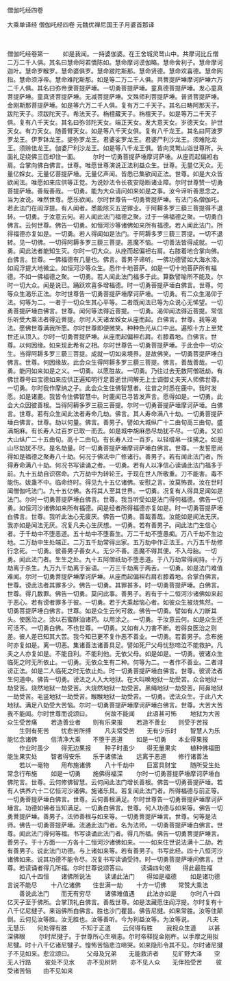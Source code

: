 <!-- { "loadSidebar": true } -->
僧伽吒经四卷


大乘单译经
僧伽吒经四卷
元魏优禅尼国王子月婆首那译


　　

僧伽吒经卷第一
　　如是我闻。一持婆伽婆。在王舍城灵鹫山中。共摩诃比丘僧二万二千人俱。其名曰慧命阿若憍陈如。慧命摩诃谟伽略。慧命舍利子。慧命摩诃迦叶。慧命罗睺罗。慧命婆俱罗。慧命跛陀斯那。慧命贤德。慧命欢喜德。慧命网指。慧命须浮帝。慧命难陀斯那。如是等二万二千人俱。共菩提萨埵摩诃萨埵六万二千人俱。其名曰弥帝隶菩提萨埵。一切勇菩提萨埵。童真德菩提萨埵。发心童真菩提萨埵。童真贤菩提萨埵。无减菩提萨埵。文殊师利菩提萨埵。普贤菩提萨埵。金刚斯那菩提萨埵。如是等六万二千人俱。复有万二千天子。其名曰畴阿那天子。跋陀天子。须跋陀天子。希法天子。栴檀藏天子。栴檀天子。如是等万二千天子俱。复有八千天女。其名曰弥邻陀天女。端正天女。发大意天女。岁德天女。护世天女。有力天女。随善臂天女。如是等八千天女俱。复有八千龙王。其名曰阿波罗罗龙王。伊罗钵龙王。提弥罗龙王。君婆娑罗龙王。君婆尸利沙龙王。须难陀龙王。须赊佉龙王。伽婆尸利沙龙王。如是等八千龙王俱。皆向灵鹫山诣世尊所。头面礼足绕佛三匝却住一面。
　　尔时一切勇菩提萨埵摩诃萨埵。从座而起偏袒右肩。合掌向佛白佛言。世尊。唯愿世尊演说正法利益众生。世尊。无量亿天众。无量亿婇女。无量亿菩提萨埵。无量亿声闻。皆悉已集欲闻正法。世尊。如是大众皆欲闻法。唯愿如来应供等正觉。为说妙法令长夜安隐断诸业障。尔时世尊赞一切勇菩提萨埵。善哉善哉。一切勇。能为大众请问如来如是之事。汝今谛听善思念之。当为汝说。唯然世尊。愿乐欲闻。尔时世尊告一切勇菩提萨埵。有法门名僧伽吒。若此法门在阎浮提。有人闻者。悉能除灭五逆罪业。于阿耨多罗三藐三菩提得不退转。一切勇。于汝意云何。若人闻此法门福德之聚。过于一佛福德之聚。一切勇白佛言。云何世尊。佛告一切勇。如恒河沙等诸佛如来所有福德。若人闻此法门。所得福德亦复如是。一切勇。若人得闻如是法门。于阿耨多罗三藐三菩提。一切不退转。见一切佛。一切得阿耨多罗三藐三菩提。恶魔不恼。一切善法皆得成就。一切勇。闻此法者能知生灭。尔时一切大众。从座而起偏袒右肩。右膝着地合掌向佛。白佛言。世尊。一佛福德有几量也。佛言。善男子谛听。一佛功德譬如大海水渧。如阎浮提大地微尘。如恒河沙等众生。悉作十地菩萨。如是一切十地菩萨所有福德。不如一佛福德之聚。一切勇。若人闻此法门福多于此。算数譬喻所不能及。尔时一切大众。闻是说已。踊跃欢喜多增福德。时一切勇菩提萨埵白佛言。世尊。何等众生渴乐正法。尔时世尊告一切勇菩提萨埵摩诃萨埵。一切勇。有二众生渴仰于法。何等为二。一者于一切众生其心平等。二者既闻法已等为众说心无悕望。一切勇菩提萨埵白佛言。世尊。闻何等法得近菩提。一切勇。渴仰闻法得近菩提。常信乐听受大乘法者得近菩提。尔时人天诸龙婇女从座而起。白佛言。世尊。我等渴法。愿佛世尊满我所愿。尔时世尊即便微笑。种种色光从口中出。遍照十方上至梵世还从顶入。尔时一切勇菩提萨埵。从座而起偏袒右肩。右膝着地。白佛言。世尊。以何因缘。如来现此希有之相。尔时世尊告一切勇菩提萨埵。于此会中一切众生。当得阿耨多罗三藐三菩提。成就一切如来境界。是故佛笑。一切勇菩提萨埵白佛言。世尊。何因缘故。此会众生得阿耨多罗三藐三菩提。佛言。善哉善哉。一切勇。能问如来如是之义。一切勇。以愿胜故。一切勇。乃往过去无数阿僧祇劫。有佛世尊号曰宝德如来应供正遍知明行足善逝世间解无上士调御丈夫天人师佛世尊。一切勇。尔时我作摩纳之子。此会众生住佛智慧者。往昔之时悉在鹿中。我时发愿。如是诸鹿。我皆令住佛智慧中。时鹿闻已寻皆发声言。愿得如是。一切勇。此会大众因彼善根。当得阿耨多罗三藐三菩提。尔时一切勇菩提萨埵摩诃萨埵。白佛言。世尊。若有众生闻此法者寿命几劫。佛言。其人寿命满八十劫。一切勇菩提萨埵白佛言。世尊。劫以何量。佛言。善男子。譬如大城纵广十二由旬高三由旬。盛满胡麻。有长寿人过百岁已取一而去。如是城中胡麻悉尽劫犹不尽。一切勇。又如大山纵广二十五由旬。高十二由旬。有长寿人过一百岁。以轻缯帛一往拂之。如是山尽劫犹不尽。是名劫量。时一切勇菩提萨埵摩诃萨埵白佛言。世尊。一发誓愿尚得如是福德之聚寿八十劫。何况于佛法中广修诸行。善男子。若有闻此法门者。所得寿命满八十劫。何况书写读诵之者。一切勇。若有人以净信心读诵此法门福多于前。九十五劫自识宿命。六万劫中为转轮王。于现在世人所敬重。刀不能害。毒不能伤。妭蛊不中。临命终时。得见九十五亿诸佛。安慰之言。汝莫怖畏。汝在世时闻僧伽吒法门。九十五亿佛。各将其人至其世界。一切勇。况复有人得具足闻如是法门。尔时一切勇菩提萨埵白佛言。世尊。我当听受如是法门得何福德。佛告一切勇。如恒河沙诸佛如来所有福德。闻是经者所得福德亦复如是。时一切勇菩提萨埵白佛言。世尊。我听此法心无疲厌。佛告一切勇。善哉善哉。汝能如是闻法无厌。我亦如是闻法无厌。况复凡夫心生厌想。一切勇。若有善男子。闻此法门生信心者。于千劫中不堕恶道。五十劫中不堕畜生。万二千劫不堕愚痴。万八千劫不生边地。二万劫中生处端正。二万五千劫常得出家。五万劫中作正法王。六万五千劫修行念死。一切勇。彼善男子善女人。无少不善。恶魔不得其便。不入母胎。一切勇。闻此法门者。生生之处。九十五阿僧祇劫不堕恶道。于八万劫常得闻持。十万劫离于杀生。九万九千劫离于妄语。一万三千劫离于两舌。一切勇。如是法门难值难闻。尔时一切勇菩提萨埵摩诃萨埵。从座而起偏袒右肩右膝着地。合掌白佛言。世尊。谤此法者其罪多少。佛告一切勇。其罪甚多。时一切勇菩提萨埵。白佛言。世尊。得几数罪。佛告一切勇。莫问此事。善男子。若有于十二恒河沙诸佛如来起于恶心。若有谤者罪多于彼。一切勇。若于大乘起恼心者。如彼众生被烧焦然。一切勇菩提萨埵白佛言。世尊。如是众生云何可救。佛告一切勇。譬如有人刀断其头。使医治之。涂以石蜜酥油诸药。以用涂之。一切勇。于汝意云何。如是众生还可活不。一切勇白佛。不也世尊。一切勇。又如有人刀害不断。若得良医治之则差。彼人差已知其大苦。我今知已更不复作恶不善业。一切勇。若善男子。念布施时亦复如是。离一切恶。集诸善法诸善具足。譬如死尸父母忧愁啼泣不能救护。凡夫之人亦复如是。不能自利。不能利他。无依父母。如是如是。一切勇。彼诸众生临死之时无所依止。一切勇。无依众生有二种。何等为二。一者作不善业。二者诽谤正法。如是二人临死之时无依止处。时一切勇菩提萨埵白佛言。世尊。彼谤法者生何道中。佛告一切勇。谤法之人入大地狱。在大叫唤地狱一劫受苦。众合地狱一劫受苦。烧然地狱一劫受苦。大烧然地狱一劫受苦。黑绳地狱一劫受苦。阿鼻地狱一劫受苦。毛竖地狱一劫受苦。睺睺地狱一劫受苦。一切勇。谤法众生。于此八大地狱。满足八劫受大苦恼。尔时一切勇菩提萨埵摩诃萨埵白佛言。世尊。大苦大苦我不能闻。尔时世尊而说颂曰。
　　何故不能闻　　此语甚可怖
　　地狱为大苦　　众生受苦痛
　　若造善业者　　则有乐果报
　　若造不善业　　则受于苦报
　　生则有死苦　　忧悲苦所缚
　　凡夫常受苦　　无有少乐时
　　智慧人为乐　　能忆念诸佛
　　信清净大乘　　不堕于恶道
　　如是一切勇　　本业得果报
　　作业时虽少　　得无边果报
　　种子时虽少　　得无量果实
　　植种佛福田　　能生果实处
　　智者得安乐　　乐于诸佛法
　　远离于恶道　　修行诸善法
　　若以一毫物　　用布施诸佛
　　八十千劫中　　巨富具财宝
　　随所受生处　　常念行布施
　　如是一切勇　　施佛得福深
　　尔时一切勇菩提萨埵摩诃萨埵白佛陀言。世尊。云何修佛智慧。云何闻此法门增长善根。佛告一切勇菩提萨埵。若有人供养六十二亿恒河沙诸佛。施诸乐具。若复闻此法门者。所得福德与前正等。一切勇菩提萨埵白佛言。世尊。云何善根满足。尔时世尊告一切勇菩提萨埵摩诃萨埵言。功德如佛者当知满足。一切勇白佛言。世尊。何人功德与如来等。佛告一切勇菩提萨埵。善男子。法师善根与如来等。一切勇菩提萨埵言。世尊。何等是法师。佛告一切勇菩提萨埵。流通此法门者。名为法师。一切勇菩提萨埵白佛言。世尊。闻此法门得何等福。书写读诵此法门者。得几所福。佛告一切勇菩提萨埵言。善男子。于十方面一一方各十二恒河沙诸佛如来。一一如来住世说法满十二劫。若有善男子。说此法门功德。与上诸如来等。若有善男子。书写此经。四十八恒河沙诸佛如来。说其功德不能令尽。况复书写读诵受持。时一切勇菩提萨埵问佛言。世尊。若读诵者得几所福。尔时世尊说颂答曰。
　　读诵四句偈　　得此最胜福
　　如八十四恒　　诸佛所说法
　　读诵此法门　　得如是福德
　　如是诸功德　　言说不能尽
　　十八亿诸佛　　住世满一劫
　　十方一切佛　　常赞大乘法
　　善说此法门　　而无有穷尽
　　诸佛难值遇　　此法亦如是
　　尔时八十四亿天子至于佛所。合掌顶礼白佛言。善哉世尊。如是法藏愿住阎浮提。尔时复有十八千亿尼揵子。来诣佛所白佛言。胜也沙门瞿昙。佛告尼揵。如来常胜。汝等住颠倒。云何见汝等胜。汝无胜也。汝等善听。今为利益汝等。为汝等说。
　　凡夫无慧乐　　何处得有胜
　　不知于正道　　云何得有胜
　　我视众生道　　以甚深佛眼
　　尔时尼揵子。于世尊所心生嗔恚。尔时帝释捉金刚杵。以手摩之用拟尼犍。时十八千亿诸尼犍子。惶怖苦恼悲泣啼哭。如来隐形令其不见。尔时诸尼揵子不见如来。悲泣颂曰。
　　父母及兄弟　　无能救济者
　　见旷野大泽　　空无人行路
　　彼处不见水　　亦不见树阴
　　亦不见人众　　无伴独受苦
　　彼受诸苦恼　　由不见如来
